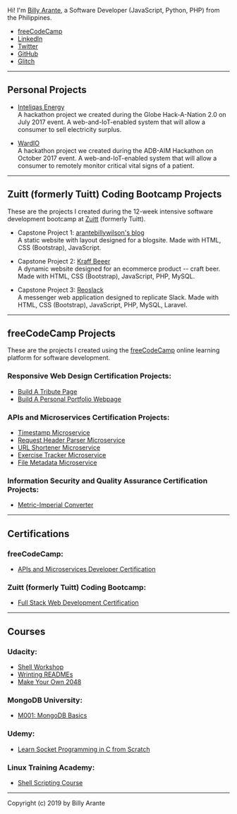 Hi! I'm [Billy Arante](https://arantebw.github.io/build-a-personal-portfolio-webpage/), a Software Developer (JavaScript, Python, PHP) from the Philippines.

- [freeCodeCamp](https://www.freecodecamp.org/arantebw)
- [LinkedIn](https://www.linkedin.com/in/billyarante/)
- [Twitter](https://twitter.com/arantebw)
- [GitHub](https://github.com/arantebw)
- [Glitch](https://glitch.com/@arantebw)

---

## Personal Projects

- [Inteliqas Energy](#)  
  A hackathon project we created during the Globe Hack-A-Nation 2.0 on July 2017 event. A web-and-IoT-enabled system that will allow a consumer to sell electricity surplus.

- [WardIO](#)  
  A hackathon project we created during the ADB-AIM Hackathon on October 2017 event. A web-and-IoT-enabled system that will allow a consumer to remotely monitor critical vital signs of a patient.

---

## Zuitt (formerly Tuitt) Coding Bootcamp Projects
  These are the projects I created during the 12-week intensive software development bootcamp at [Zuitt](https://zuitt.co/) (formerly Tuitt).

- Capstone Project 1: [arantebillywilson's blog](#)  
  A static website with layout designed for a blogsite. Made with HTML, CSS (Bootstrap), JavaScript.

- Capstone Project 2: [Kraff Beeer](#)  
  A dynamic website designed for an ecommerce product -- craft beer. Made with HTML, CSS (Bootstrap), JavaScript, PHP, MySQL.

- Capstone Project 3: [Reoslack](#)  
  A messenger web application designed to replicate Slack. Made with HTML, CSS (Bootstrap), JavaScript, PHP, MySQL, Laravel.

---

## freeCodeCamp Projects
  These are the projects I created using the [freeCodeCamp](https://www.freecodecamp.org/) online learning platform for software development.

### Responsive Web Design Certification Projects:

- [Build A Tribute Page](https://arantebw.github.io/build-a-tribute-page/)
- [Build A Personal Portfolio Webpage](https://arantebw.github.io/build-a-personal-portfolio-webpage/)

### APIs and Microservices Certification Projects:

- [Timestamp Microservice](https://abw-timestamp-microservice.herokuapp.com/)
- [Request Header Parser Microservice](https://abw-request-header-parser.herokuapp.com/)
- [URL Shortener Microservice](https://abw-url-shortener-microservice.herokuapp.com/)
- [Exercise Tracker Microservice](https://abw-exercise-tracker.herokuapp.com/)
- [File Metadata Microservice](https://abw-file-metadata-microservice.herokuapp.com/)

### Information Security and Quality Assurance Certification Projects:

- [Metric-Imperial Converter](https://abw-metric-imperial-converter.herokuapp.com/)

---

## Certifications

### freeCodeCamp:

- [APIs and Microservices Developer Certification](https://www.freecodecamp.org/certification/arantebw/apis-and-microservices)

### Zuitt (formerly Tuitt) Coding Bootcamp:

- [Full Stack Web Development Certification](#)

---

## Courses

### Udacity:

- [Shell Workshop](https://www.udacity.com/course/shell-workshop--ud206)
- [Wrinting READMEs](https://www.udacity.com/course/writing-readmes--ud777)
- [Make Your Own 2048](#)

### MongoDB University:

- [M001: MongoDB Basics](http://university.mongodb.com/course_completion/7e34ad85-bee8-4e82-aaca-d0769f054ab8)

### Udemy:

- [Learn Socket Programming in C from Scratch](https://www.udemy.com/certificate/UC-91C374JE/)

### Linux Training Academy:

- [Shell Scripting Course](https://courses.linuxtrainingacademy.com/course/shell-scripting-discover-how-to-automate-command-line-tasks/)

---

Copyright (c) 2019 by Billy Arante
